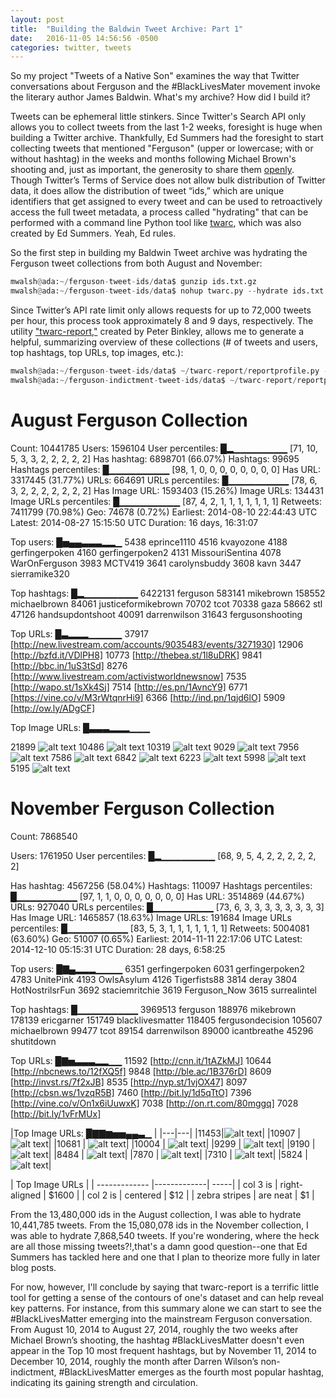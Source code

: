 ```yaml
---
layout: post
title:  "Building the Baldwin Tweet Archive: Part 1"
date:   2016-11-05 14:56:56 -0500
categories: twitter, tweets
---
```


So my project "Tweets of a Native Son" examines the way that Twitter conversations about Ferguson and the #BlackLivesMater movement invoke the literary author James Baldwin. What's my archive? How did I build it?

Tweets can be ephemeral little stinkers. Since Twitter's Search API only allows you to collect tweets from the last 1-2 weeks, foresight is huge when building a Twitter archive. Thankfully, Ed Summers had the foresight to start collecting tweets that mentioned "Ferguson" (upper or lowercase; with or without hashtag) in the weeks and months following Michael Brown's shooting and, just as important, the generosity to share them [openly](https://archive.org/details/ferguson-tweet-ids). Though Twitter’s Terms of Service does not allow bulk distribution of Twitter data, it does allow the distribution of tweet “ids,” which are unique identifiers that get assigned to every tweet and can be used to retroactively access the full tweet metadata, a process called "hydrating" that can be performed with a command line Python tool like [twarc](https://github.com/DocNow/twarc), which was also created by Ed Summers. Yeah, Ed rules.

So the first step in building my Baldwin Tweet archive was hydrating the Ferguson tweet collections from both August and November:

```python
mwalsh@ada:~/ferguson-tweet-ids/data$ gunzip ids.txt.gz
mwalsh@ada:~/ferguson-tweet-ids/data$ nohup twarc.py --hydrate ids.txt > tweets.json &
```
Since Twitter’s API rate limit only allows requests for up to 72,000 tweets per hour, this process took approximately 8 and 9 days, respectively. The utility ["twarc-report,"](https://github.com/pbinkley/twarc-report) created by Peter Binkley, allows me to generate a helpful, summarizing overview of these collections (# of tweets and users, top hashtags, top URLs, top images, etc.):

```python
mwalsh@ada:~/ferguson-tweet-ids/data$ ~/twarc-report/reportprofile.py -o text tweets.json
mwalsh@ada:~/ferguson-indictment-tweet-ids/data$ ~/twarc-report/reportprofile.py -o text tweets.indictment.json
```

# August Ferguson Collection

Count:             10441785
Users:              1596104
User percentiles: █▂▁▁▁▁▁▁▁▁
                  [71, 10, 5, 3, 3, 2, 2, 2, 2, 2]
Has hashtag:        6898701 (66.07%)
Hashtags:             99695
Hashtags percentiles: █▁▁▁▁▁▁▁▁▁
                  [98, 1, 0, 0, 0, 0, 0, 0, 0, 0]
Has URL:            3317445 (31.77%)
URLs:                664691
URLs percentiles: █▁▁▁▁▁▁▁▁▁
                  [78, 6, 3, 2, 2, 2, 2, 2, 2, 2]
Has Image URL:      1593403 (15.26%)
Image URLs:          134431
Image URLs percentiles: █▁▁▁▁▁▁▁▁▁
                  [87, 4, 2, 1, 1, 1, 1, 1, 1, 1]
Retweets:           7411799 (70.98%)
Geo:                  74678 (0.72%)
Earliest:         2014-08-10 22:44:43 UTC
Latest:           2014-08-27 15:15:50 UTC
Duration:         16 days, 16:31:07

Top users:        █▅▄▄▃▃▃▂▂▁
   5438 eprince1110
   4516 kvayozone
   4188 gerfingerpoken
   4160 gerfingerpoken2
   4131 MissouriSentina
   4078 WarOnFerguson
   3983 MCTV419
   3641 carolynsbuddy
   3608 kavn
   3447 sierramike320

Top hashtags:     █▂▁▁▁▁▁▁▁▁
6422131 ferguson
 583141 mikebrown
 158552 michaelbrown
  84061 justiceformikebrown
  70702 tcot
  70338 gaza
  58662 stl
  47126 handsupdontshoot
  40091 darrenwilson
  31643 fergusonshooting
  
Top URLs:         █▃▂▂▂▁▁▁▁▁
  37917 [http://new.livestream.com/accounts/9035483/events/3271930]
  12906 [http://bzfd.it/VDlPH8]
  10773 [http://thebea.st/1l8uDRK]
   9841 [http://bbc.in/1uS3tSd]
   8276 [http://www.livestream.com/activistworldnewsnow]
   7535 [http://wapo.st/1sXk4Sj]
   7514 [http://es.pn/1AvncY9]
   6771 [https://vine.co/v/M3rWtqnrHi9]
   6366 [http://ind.pn/1qjd6lO]
   5909 [http://ow.ly/ADgCF]

Top Image URLs:   █▃▃▃▂▂▂▁▁▁

  21899 ![alt text](http://pbs.twimg.com/media/BvSVYWKIIAAGPhB.jpg)
  10486 ![alt text](http://pbs.twimg.com/media/BvROlxsIUAA632n.jpg)
  10319 ![alt text](http://pbs.twimg.com/media/BvUSCd4CMAEiZ-u.jpg)
   9029 ![alt text](http://pbs.twimg.com/media/BvSlV60CUAAEPhU.jpg)
   7956 ![alt text](http://pbs.twimg.com/media/BvaPNHTIIAE6UIi.jpg)
   7586 ![alt text](http://pbs.twimg.com/media/BvYUwzIIMAAiH62.jpg)
   6842 ![alt text](http://pbs.twimg.com/media/Bu9zJKeIIAAa4Jt.jpg)
   6223 ![alt text](http://pbs.twimg.com/media/Bu9bSPRCIAAnntQ.jpg)
   5998 ![alt text](http://pbs.twimg.com/media/Bu-lkolCAAIwyN0.jpg)
   5195 ![alt text](http://pbs.twimg.com/media/Buu2CQGIUAEqJPU.jpg)
   
# November Ferguson Collection

Count:              7868540

Users:              1761950
User percentiles: █▂▁▁▁▁▁▁▁▁
                  [68, 9, 5, 4, 2, 2, 2, 2, 2, 2]
                  
Has hashtag:        4567256 (58.04%)
Hashtags:            110097
Hashtags percentiles: █▁▁▁▁▁▁▁▁▁
                  [97, 1, 1, 0, 0, 0, 0, 0, 0, 0]
Has URL:            3514869 (44.67%)
URLs:                927040
URLs percentiles: █▁▁▁▁▁▁▁▁▁
                  [73, 6, 3, 3, 3, 3, 3, 3, 3, 3]
Has Image URL:      1465857 (18.63%)
Image URLs:          191684
Image URLs percentiles: █▁▁▁▁▁▁▁▁▁
                  [83, 5, 3, 1, 1, 1, 1, 1, 1, 1]
Retweets:           5004081 (63.60%)
Geo:                  51007 (0.65%)
Earliest:         2014-11-11 22:17:06 UTC
Latest:           2014-12-10 05:15:31 UTC
Duration:         28 days, 6:58:25

Top users:        █▇▄▂▂▂▁▁▁▁
   6351 gerfingerpoken
   6031 gerfingerpoken2
   4783 UnitePink
   4193 OwlsAsylum
   4126 Tigerfists88
   3814 deray
   3804 HotNostrilsrFun
   3692 staciemritchie
   3619 Ferguson_Now
   3615 surrealintel
   
Top hashtags:     █▁▁▁▁▁▁▁▁▁
3969513 ferguson
 188976 mikebrown
 178139 ericgarner
 151749 blacklivesmatter
 118405 fergusondecision
 105607 michaelbrown
  99477 tcot
  89154 darrenwilson
  89000 icantbreathe
  45296 shutitdown
  
Top URLs:         █▇▅▃▃▃▂▂▁▁
  11592 [http://cnn.it/1tAZkMJ]
  10644 [http://nbcnews.to/12fXQ5f]
   9848 [http://ble.ac/1B376rD]
   8609 [http://invst.rs/7f2xJB]
   8535 [http://nyp.st/1vjOX47]
   8097 [http://cbsn.ws/1vzqR5B]
   7460 [http://bit.ly/1d5qTtO]
   7396 [http://vine.co/v/On1x6iUuwxK]
   7038 [http://on.rt.com/80mggq]
   7028 [http://bit.ly/1vFrMUx]
   
|Top Image URLs:   █▇▇▆▅▅▄▄▃▁ |
|---|---|
  |11453|![alt text](http://pbs.twimg.com/media/B3qe80-CEAAWikm.jpg)|
  |10907 | ![alt text](http://pbs.twimg.com/media/B3a_FyOCAAAmLxp.jpg)|
  |10681 | ![alt text](http://pbs.twimg.com/media/B3S-EmbIcAEfEUB.jpg)|
  |10004 | ![alt text](http://pbs.twimg.com/media/B3QPEpBCAAAD1c_.jpg)|
   |9299 | ![alt text](http://pbs.twimg.com/media/B3ZzWTjIAAAkHwC.jpg)|
   |9190 | ![alt text](http://pbs.twimg.com/media/B3Z-LUNCAAA_1P4.jpg)|
   |8484 | ![alt text](http://pbs.twimg.com/media/B3YnVqyIgAA_8o9.jpg)|
   |7870 | ![alt text](http://pbs.twimg.com/media/B3ginLnCIAEXnYD.jpg)|
   |7310 | ![alt text](http://pbs.twimg.com/media/B3pa9UrIEAAhrmj.jpg)|
   |5824 | ![alt text](http://pbs.twimg.com/media/B3SlDtxIIAARDT1.jpg)|

| Top Image URLs      |
| ------------- |-------------| -----|
| col 3 is      | right-aligned | $1600 |
| col 2 is      | centered      |   $12 |
| zebra stripes | are neat      |    $1 |

From the 13,480,000 ids in the August collection, I was able to hydrate 10,441,785 tweets. From the 15,080,078 ids in the November collection, I was able to hydrate 7,868,540 tweets. If you're wondering, where the heck are all those missing tweets?!,that's a damn good question--one that Ed Summers has tackled here and one that I plan to theorize more fully in later blog posts.

For now, however, I'll conclude by saying that twarc-report is a terrific little tool for getting a sense of the contours of one's dataset and can help reveal key patterns. For instance, from this summary alone we can start to see the #BlackLivesMatter emerging into the mainstream Ferguson conversation. From August 10, 2014 to August 27, 2014, roughly the two weeks after Michael Brown’s shooting, the hashtag #BlackLivesMatter doesn't even appear in the Top 10 most frequent hashtags, but by November 11, 2014 to December 10, 2014, roughly the month after Darren Wilson’s non-indictment, #BlackLivesMatter emerges as the fourth most popular hashtag, indicating its gaining strength and circulation.


